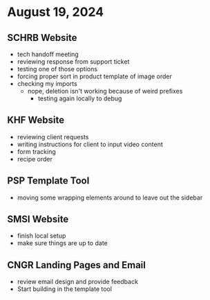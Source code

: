 # August 19, 2024

## SCHRB Website
- tech handoff meeting
- reviewing response from support ticket
- testing one of those options
- forcing proper sort in product template of image order
- checking my imports
	- nope, deletion isn't working because of weird prefixes
		- testing again locally to debug

## KHF Website
- reviewing client requests
- writing instructions for client to input video content
- form tracking
- recipe order

## PSP Template Tool
- moving some wrapping elements around to leave out the sidebar

## SMSI Website
- finish local setup
- make sure things are up to date

## CNGR Landing Pages and Email
- review email design and provide feedback
- Start building in the template tool